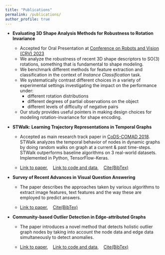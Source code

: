 ```yaml
---
title: "Publications"
permalink: /publications/
author_profile: true
---
```

* **Evaluating 3D Shape Analysis Methods for Robustness to Rotation Invariance**
    * Accepted for Oral Presentation at [Conference on Robots and Vision (CRV) 2023](https://www.computerrobotvision.org/)
    * We analyze the robustness of recent 3D shape descriptors to SO(3) rotations, something that is fundamental to shape modeling. 
    * We benchmark different methods for feature extraction and classification in the context of _Instance Classification_ task.
    * We systematically contrast different choices in a variety of experimental settings investigating the impact on the performance under: 
       * different rotation distributions
       * different degrees of partial observations on the object
       * different levels of difficulty of negative pairs
    * Our study provides useful pointers in making design choices for modeling rotation-invariance for shape encoding.


* **STWalk: Learning Trajectory Representations in Temporal Graphs**

    * Accepted as main research track paper in [CoDS-COMAD 2018](http://cods-comad.in/2018/index.html). STWalk analyzes the temporal behavior of nodes in dynamic graphs by doing random walks on graph at a current & past time-steps. STWalk outperforms baseline algorithms on 3 real-world datasets. Implemented in Python, TensorFlow-Keras.

    * [Link to paper](https://arxiv.org/pdf/1711.04150.pdf), &nbsp;&nbsp;&nbsp;[Link to code and data](https://github.com/supriya-pandhre/STWalk), &nbsp;&nbsp;&nbsp;[Cite(BibTex)](https://scholar.googleusercontent.com/scholar.bib?q=info:SCpa2MG9X2AJ:scholar.google.com/&output=citation&scisig=AAGBfm0AAAAAW2qKAsXoq1ZlgfLc6IQuXEu84W0dR-WX&scisf=4&ct=citation&cd=-1&hl=en)


* **Survey of Recent Advances in Visual Question Answering**

    * The paper describes the approaches taken by various algorithms to extract image features, text features and the way these are employed to predict answers.

    * [Link to paper](https://arxiv.org/pdf/1709.08203.pdf), &nbsp;&nbsp;&nbsp;[Cite(BibTex)](https://scholar.googleusercontent.com/scholar.bib?q=info:rsd6a-G8G1IJ:scholar.google.com/&output=citation&scisig=AAGBfm0AAAAAW2qKmGfQeekZ9FDLjH3L_kv_8Rh2_fi8&scisf=4&ct=citation&cd=-1&hl=en)


* **Community-based Outlier Detection in Edge-attributed Graphs**

    * The paper introduces a novel method that detects holistic outlier graph nodes by taking into account the node data and edge data simultaneously to detect anomalies.

    * [Link to paper](https://arxiv.org/pdf/1612.09435.pdf), &nbsp;&nbsp;&nbsp;[Link to code and data](https://github.com/supriya-pandhre/HCODA), &nbsp;&nbsp;&nbsp;[Cite(BibTex)](https://scholar.googleusercontent.com/scholar.bib?q=info:Zz4eXVOhkxgJ:scholar.google.com/&output=citation&scisig=AAGBfm0AAAAAW2qK3n4mQUF3eREUuj1JiyIruQ0AmmAz&scisf=4&ct=citation&cd=-1&hl=en)



